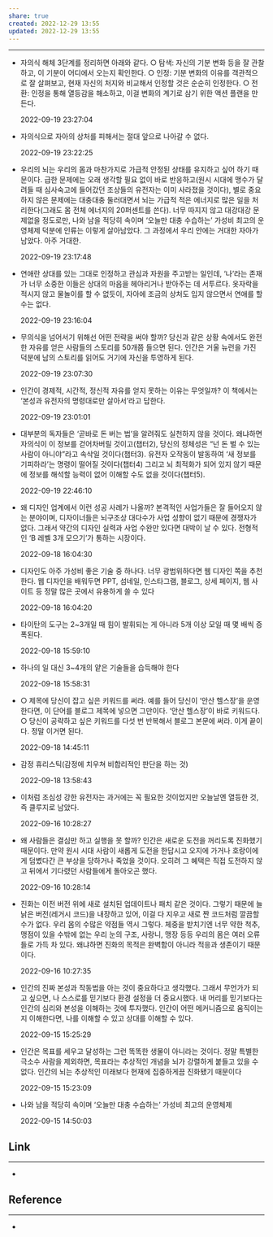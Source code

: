 ```yaml
---
share: true
created: 2022-12-29 13:55
updated: 2022-12-29 13:55
---
```


---

-   자의식 해체 3단계를 정리하면 아래와 같다. ○ 탐색: 자신의 기분 변화 등을 잘 관찰하고, 이 기분이 어디에서 오는지 확인한다. ○ 인정: 기분 변화의 이유를 객관적으로 잘 살펴보고, 현재 자신의 처지와 비교해서 인정할 것은 순순히 인정한다. ○ 전환: 인정을 통해 열등감을 해소하고, 이걸 변화의 계기로 삼기 위한 액션 플랜을 만든다.
    
    2022-09-19 23:27:04
-   자의식으로 자아의 상처를 피해서는 절대 앞으로 나아갈 수 없다.
    
    2022-09-19 23:22:25
-   우리의 뇌는 우리의 몸과 마찬가지로 가급적 안정된 상태를 유지하고 싶어 하기 때문이다. 급한 문제에는 오래 생각할 필요 없이 바로 반응하고(원시 시대에 맹수가 달려들 때 심사숙고에 들어갔던 조상들의 유전자는 이미 사라졌을 것이다), 별로 중요하지 않은 문제에는 대충대충 둘러대면서 뇌는 가급적 적은 에너지로 많은 일을 처리한다(그래도 몸 전체 에너지의 20퍼센트를 쓴다). 너무 따지지 않고 대강대강 문제없을 정도로만, 나와 남을 적당히 속이며 ‘오늘만 대충 수습하는’ 가성비 최고의 운영체제 덕분에 인류는 이렇게 살아남았다. 그 과정에서 우리 안에는 거대한 자아가 남았다. 아주 거대한.
    
    2022-09-19 23:17:48
-   연애란 상대를 있는 그대로 인정하고 관심과 자원을 주고받는 일인데, ‘나’라는 존재가 너무 소중한 이들은 상대의 마음을 헤아리거나 받아주는 데 서투르다. 옷자락을 적시지 않고 물놀이를 할 수 없듯이, 자아에 조금의 상처도 입지 않으면서 연애를 할 수는 없다.
    
    2022-09-19 23:16:04
-   무의식을 넘어서기 위해선 어떤 전략을 써야 할까? 당신과 같은 상황 속에서도 완전한 자유를 얻은 사람들의 스토리를 50개쯤 들으면 된다. 인간은 거울 뉴런을 가진 덕분에 남의 스토리를 읽어도 거기에 자신을 투영하게 된다.
    
    2022-09-19 23:07:30
-   인간이 경제적, 시간적, 정신적 자유를 얻지 못하는 이유는 무엇일까? 이 책에서는 ‘본성과 유전자의 명령대로만 살아서’라고 답한다.
    
    2022-09-19 23:01:01
-   대부분의 독자들은 ‘곧바로 돈 버는 법’을 알려줘도 실천하지 않을 것이다. 왜냐하면 자의식이 이 정보를 걷어차버릴 것이고(챕터2), 당신의 정체성은 “넌 돈 벌 수 있는 사람이 아니야”라고 속삭일 것이다(챕터3). 유전자 오작동이 발동하여 ‘새 정보를 기피하라’는 명령이 떨어질 것이다(챕터4) 그리고 뇌 최적화가 되어 있지 않기 때문에 정보를 해석할 능력이 없어 이해할 수도 없을 것이다(챕터5).
    
    2022-09-19 22:46:10
-   왜 디자인 업계에서 이런 성공 사례가 나올까? 본격적인 사업가들은 잘 들어오지 않는 분야이며, 디자이너들은 뇌구조상 대다수가 사업 성향이 없기 때문에 경쟁자가 없다. 그래서 약간의 디자인 실력과 사업 수완만 있다면 대박이 날 수 있다. 전형적인 ‘B 레벨 3개 모으기’가 통하는 시장이다.
    
    2022-09-18 16:04:30
-   디자인도 아주 가성비 좋은 기술 중 하나다. 너무 광범위하다면 웹 디자인 쪽을 추천한다. 웹 디자인을 배워두면 PPT, 섬네일, 인스타그램, 블로그, 상세 페이지, 웹 사이트 등 정말 많은 곳에서 유용하게 쓸 수 있다
    
    2022-09-18 16:04:20
-   타이탄의 도구는 2~3개일 때 힘이 발휘되는 게 아니라 5개 이상 모일 때 몇 배씩 증폭된다.
    
    2022-09-18 15:59:10
-   하나의 일 대신 3~4개의 얕은 기술들을 습득해야 한다
    
    2022-09-18 15:58:31
-   ○ 제목에 당신이 잡고 싶은 키워드를 써라. 예를 들어 당신이 ‘안산 헬스장’을 운영한다면, 이 단어를 블로그 제목에 넣으면 그만이다. ‘안산 헬스장’이 바로 키워드다. ○ 당신이 공략하고 싶은 키워드를 다섯 번 반복해서 블로그 본문에 써라. 이게 끝이다. 정말 이거면 된다.
    
    2022-09-18 14:45:11
-   감정 휴리스틱(감정에 치우쳐 비합리적인 판단을 하는 것)
    
    2022-09-18 13:58:43
-   이처럼 조심성 강한 유전자는 과거에는 꼭 필요한 것이었지만 오늘날엔 열등한 것, 즉 클루지로 남았다.
    
    2022-09-16 10:28:27
-   왜 사람들은 결심만 하고 실행을 못 할까? 인간은 새로운 도전을 꺼리도록 진화했기 때문이다. 만약 원시 시대 사람이 새롭게 도전을 한답시고 오지에 가거나 호랑이에게 덤볐다간 큰 부상을 당하거나 죽었을 것이다. 오히려 그 혜택은 직접 도전하지 않고 뒤에서 기다렸던 사람들에게 돌아오곤 했다.
    
    2022-09-16 10:28:14
-   진화는 이전 버전 위에 새로 설치된 업데이트나 패치 같은 것이다. 그렇기 때문에 늘 낡은 버전(레거시 코드)을 내장하고 있어, 이걸 다 지우고 새로 짠 코드처럼 깔끔할 수가 없다. 우리 몸의 수많은 약점들 역시 그렇다. 체중을 받치기엔 너무 약한 척추, 맹점이 있을 수밖에 없는 우리 눈의 구조, 사랑니, 맹장 등등 우리의 몸은 여러 오류들로 가득 차 있다. 왜냐하면 진화의 목적은 완벽함이 아니라 적응과 생존이기 때문이다.
    
    2022-09-16 10:27:35
-   인간의 진짜 본성과 작동법을 아는 것이 중요하다고 생각했다. 그래서 무언가가 되고 싶으면, 나 스스로를 믿기보다 환경 설정을 더 중요시했다. 내 머리를 믿기보다는 인간의 심리와 본성을 이해하는 것에 투자했다. 인간이 어떤 메커니즘으로 움직이는지 이해한다면, 나를 이해할 수 있고 상대를 이해할 수 있다.
    
    2022-09-15 15:25:29
-   인간은 목표를 세우고 달성하는 그런 똑똑한 생물이 아니라는 것이다. 정말 특별한 극소수 사람을 제외하면, 목표라는 추상적인 개념을 뇌가 강렬하게 붙들고 있을 수 없다. 인간의 뇌는 추상적인 미래보다 현재에 집중하게끔 진화됐기 때문이다
    
    2022-09-15 15:23:09
-   나와 남을 적당히 속이며 ‘오늘만 대충 수습하는’ 가성비 최고의 운영체제
    
    2022-09-15 14:50:03




## Link
---
- 


## Reference
---
- 